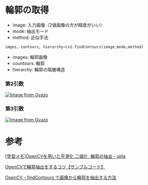 # 輪郭の取得

- image: 入力画像（2値画像の方が精度がいい）
- mode: 抽出モード
- method: 近似手法

```python
imges, contours, hierarchy=cv2.findContours(image,mode,method)
```

- images: 輪郭画像
- countours: 輪郭
- hierarchy: 輪郭の階層構造

### 第2引数

[![Image from Gyazo](https://i.gyazo.com/fc36560769f59a901d5331445f4b2b37.png)](https://gyazo.com/fc36560769f59a901d5331445f4b2b37)

### 第3引数

[![Image from Gyazo](https://i.gyazo.com/56370a34c278a0d4c41e5bd345be0a1e.png)](https://gyazo.com/56370a34c278a0d4c41e5bd345be0a1e)

# 参考

[[学習メモ]OpenCVを用いた平滑化,二値化, 輪郭の抽出 - qiita](https://qiita.com/ankomotch/items/74884b0ca24b739159c0)

[OpenCVで輪郭抽出をするコツ【サンプルコード】](https://shikaku-mafia.com/opencv-find-contours/)

[OpenCV – findContours で画像から輪郭を抽出する方法](https://pystyle.info/opencv-find-contours/#outline__4_1_1)